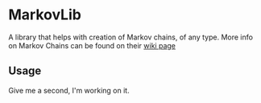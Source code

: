 # MarkovLib
A library that helps with creation of Markov chains, of any type.
More info on Markov Chains can be found on their [wiki page](https://en.wikipedia.org/wiki/Markov_chain)

## Usage
Give me a second, I'm working on it.
